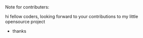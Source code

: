 Note for contributers:

hi fellow coders, looking forward to your contributions to my little opensource project

- thanks
